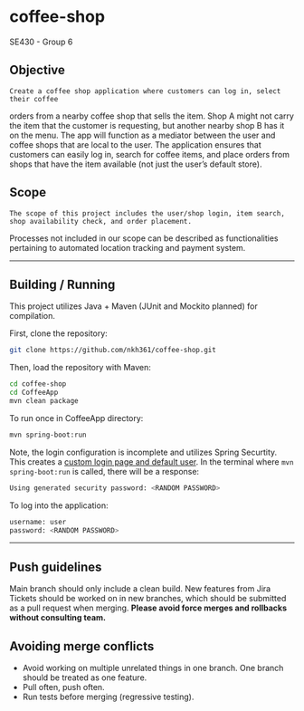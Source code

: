 # coffee-shop
SE430 - Group 6

## Objective
    Create a coffee shop application where customers can log in, select their coffee
orders from a nearby coffee shop that sells the item. Shop A might not carry the item that
the customer is requesting, but another nearby shop B has it on the menu. The app will
function as a mediator between the user and coffee shops that are local to the user. The
application ensures that customers can easily log in, search for coffee items, and place
orders from shops that have the item available (not just the user’s default store).

## Scope
    The scope of this project includes the user/shop login, item search, shop availability check, and order placement.
Processes not included in our scope can be described as functionalities pertaining to automated location tracking and payment system.

---

## Building / Running
This project utilizes Java + Maven (JUnit and Mockito planned) for compilation.

First, clone the repository:
```bash
git clone https://github.com/nkh361/coffee-shop.git
```

Then, load the repository with Maven:
```bash
cd coffee-shop
cd CoffeeApp
mvn clean package
```

To run once in CoffeeApp directory:
```bash
mvn spring-boot:run
```
Note, the login configuration is incomplete and utilizes Spring Securtity. This creates a [custom login page and default user](https://docs.spring.io/spring-security/reference/servlet/authentication/passwords/form.html).
In the terminal where `mvn spring-boot:run` is called, there will be a response:
```bash
Using generated security password: <RANDOM PASSWORD>
```

To log into the application:
```bash
username: user
password: <RANDOM PASSWORD>
```

---

## Push guidelines
Main branch should only include a clean build.
New features from Jira Tickets should be worked on in new branches, which should be submitted as a pull request when merging.
**Please avoid force merges and rollbacks without consulting team.**

## Avoiding merge conflicts
- Avoid working on multiple unrelated things in one branch. One branch should be treated as one feature.
- Pull often, push often.
- Run tests before merging (regressive testing).
